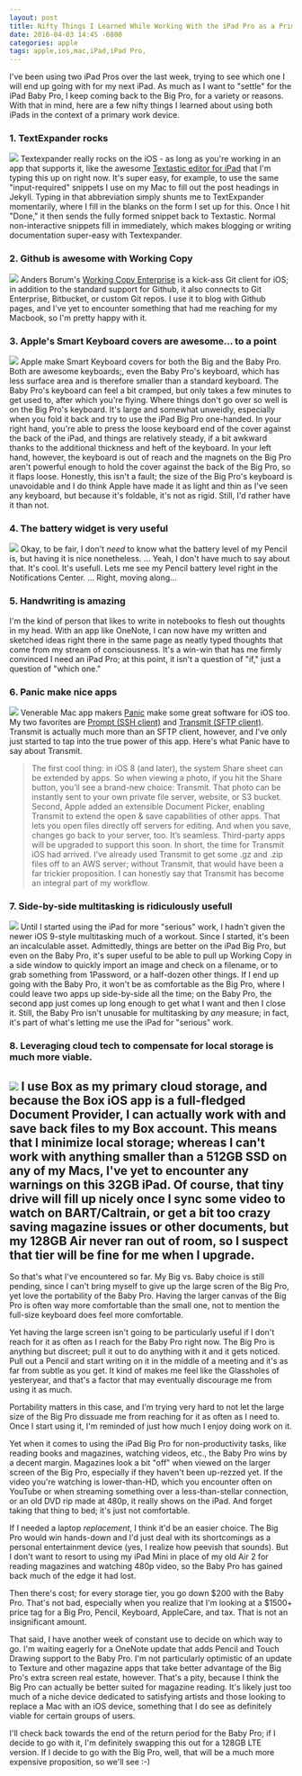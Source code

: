 ```yaml
---
layout: post
title: Nifty Things I Learned While Working With the iPad Pro as a Primary Device
date: 2016-04-03 14:45 -0800
categories: apple
tags: apple,ios,mac,iPad,iPad Pro,
---
```


I've been using two iPad Pros over the last week, trying to see which one I will end up going with for my next iPad. As much as I want to "settle" for the iPad Baby Pro, I keep coming back to the Big Pro, for a variety or reasons. 
With that in mind, here are a few nifty things I learned about using both iPads in the context of a primary work device. 
<!-- more -->
### 1. TextExpander rocks
![][image-1]
Textexpander really rocks on the iOS - as long as you're working in an app that supports it, like the awesome [Textastic editor for iPad][1] that I'm typing this up on right now. It's super easy, for example, to use the same "input-required" snippets I use on my Mac to fill out the post headings in Jekyll. Typing in that abbreviation simply shunts me to TextExpander momentarily, where I fill in the blanks on the form I set up for this. Once I hit "Done," it then sends the fully formed snippet back to Textastic. Normal non-interactive snippets fill in immediately, which makes blogging or writing documentation super-easy with Textexpander.
### 2. Github is awesome with Working Copy
![][image-2]
Anders Borum's [Working Copy Enterprise][2] is a kick-ass Git client for iOS; in addition to the standard support for Github, it also connects to Git Enterprise, Bitbucket, or custom Git repos. I use it to blog with Github pages, and I've yet to encounter something that had me reaching for my Macbook, so I'm pretty happy with it. 
### 3. Apple's Smart Keyboard covers are awesome... to a point
![][image-3]
Apple make Smart Keyboard covers for both the Big and the Baby Pro. Both are awesome keyboards;, even the Baby Pro's keyboard, which has less surface area and is therefore smaller than a standard keyboard. The Baby Pro's keyboard can feel a bit cramped, but only takes a few minutes to get used to, after which you're flying. 
Where things don't go over so well is on the Big Pro's keyboard. It's large and somewhat unweidly, especially when you fold it back and try to use the iPad Big Pro one-handed. In your right hand, you're able to press the loose keyboard end of the cover against the back of the iPad, and things are relatively steady, if a bit awkward thanks to the additional thickness and heft of the keyboard. In your left hand, however, the keyboard is out of reach and the magnets on the Big Pro aren't powerful enough to hold the cover against the back of the Big Pro, so it flaps loose. 
Honestly, this isn't a fault; the size of the Big Pro's keyboard is unavoidable and I do think Apple have made it as light and thin as I've seen any keyboard, but because it's foldable, it's not as rigid. Still, I'd rather have it than not.
### 4. The battery widget is very useful
![][image-4]
Okay, to be fair, I don't _need_ to know what the battery level of my Pencil is, but having it is nice nonetheless. 
...
Yeah, I don't have much to say about that. It's cool. It's usefull. Lets me see my Pencil battery level right in the Notifications Center.
...
Right, moving along...
### 5. Handwriting is amazing
I'm the kind of person that likes to write in notebooks to flesh out thoughts in my head. With an app like OneNote, I can now have my written and sketched ideas right there in the same page as neatly typed thoughts that come from my stream of consciousness. It's a win-win that has me firmly convinced I need an iPad Pro; at this point, it isn't a question of "if," just a question of "which one."
### 6. Panic make nice apps
![][image-5]
Venerable Mac app makers [Panic][3] make some great software for iOS too. My two favorites are [Prompt (SSH client)][4] and  [Transmit (SFTP client)][5]. 
Transmit is actually much more than an SFTP client, however, and I've only just started to tap into the true power of this app. Here's what Panic have to say about Transmit.
> The first cool thing: in iOS 8 (and later), the system Share sheet can be extended by apps. So when viewing a photo, if you hit the Share button, you’ll see a brand-new choice: Transmit. That photo can be instantly sent to your own private file server, website, or S3 bucket.
> Second, Apple added an extensible Document Picker, enabling Transmit to extend the open & save capabilities of other apps. That lets you open files directly off servers for editing. And when you save, changes go back to your server, too. It’s seamless. Third-party apps will be upgraded to support this soon.
> In short, the time for Transmit iOS had arrived.
I've already used Transmit to get some .gz and .zip files off to an AWS server; without Transmit, that would have been a far trickier proposition. I can honestly say that Transmit has become an integral part of my workflow.
### 7. Side-by-side multitasking is ridiculously usefull
![][image-6]
Until I started using the iPad for more "serious" work, I hadn't given the newer iOS 9-style multitasking much of a workout. Since I started, it's been an incalculable asset. Admittedly, things are better on the iPad Big Pro, but even on the Baby Pro, it's super useful to be able to pull up Working Copy in a side window to quickly import an image and check on a filename, or to grab something from 1Password, or a half-dozen other things. 
If I end up going with the Baby Pro, it won't be as comfortable as the Big Pro, where I could leave two apps up side-by-side all the time; on the Baby Pro, the second app just comes up long enough to get what I want and then I close it. Still, the Baby Pro isn't unusable for multitasking by _any_ measure; in fact, it's part of what's letting me use the iPad for "serious" work. 
### 8. Leveraging cloud tech to compensate for local storage is much more viable.
![][image-7]
I use Box as my primary cloud storage, and because the Box iOS app is a full-fledged Document Provider, I can actually work with and save back files to my Box account. This means that I minimize local storage; whereas I can't work with anything smaller than a 512GB SSD on any of my Macs, I've yet to encounter any warnings on this 32GB iPad.
Of course, that tiny drive will fill up nicely once I sync some video to watch on BART/Caltrain, or get a bit too crazy saving magazine issues or other documents, but my 128GB Air never ran out of room, so I suspect that tier will be fine for me when I upgrade.
---
So that's what I've encountered so far. My Big vs. Baby choice is still pending, since I can't bring myself to give up the large scren of the Big Pro, yet love the portability of the Baby Pro. Having the larger canvas of the Big Pro is often way more comfortable than the small one, not to mention the full-size keyboard does feel more comfortable. 

Yet having the large screen isn't going to be particularly useful if I don't reach for it as often as I reach for the Baby Pro right now. The Big Pro is anything but discreet; pull it out to do anything with it and it gets noticed. Pull out a Pencil and start writing on it in the middle of a meeting and it's as far from subtle as you get. It kind of makes me feel like the Glassholes of yesteryear, and that's a factor that may eventually discourage me from using it as much. 

Portability matters in this case, and I'm trying very hard to not let the large size of the Big Pro dissuade me from reaching for it as often as I need to. Once I start using it, I'm reminded of just how much I enjoy doing work on it. 

Yet when it comes to using the iPad Big Pro for non-productivity tasks, like reading books and magazines, watching videos, etc., the Baby Pro wins by a decent margin. Magazines look a bit "off" when viewed on the larger screen of the Big Pro, especially if they haven't been up-rezzed yet. If the video you're watching is lower-than-HD, which you encounter often on YouTube or when streaming something over a less-than-stellar connection, or an old DVD rip made at 480p, it really shows on the iPad. And forget taking that thing to bed; it's just not comfortable. 

If I needed a laptop _replacement_, I think it'd be an easier choice. The Big Pro would win hands-down and I'd just deal with its shortcomings as a personal entertainment device (yes, I realize how peevish that sounds). But I don't want to resort to using my iPad Mini in place of my old Air 2 for reading magazines and watching 480p video, so the Baby Pro has gained back much of the edge it had lost.

Then there's cost; for every storage tier, you go down $200 with the Baby Pro. That's not bad, especially when you realize that I'm looking at a $1500+ price tag for a Big Pro, Pencil, Keyboard, AppleCare, and tax. That is not an insignificant amount.

That said, I have another week of constant use to decide on which way to go. I'm waiting eagerly for a OneNote update that adds Pencil and Touch Drawing support to the Baby Pro. I'm not particularly optimistic of an update to Texture and other magazine apps that take better advantage of the Big Pro's extra screen real estate, however. That's a pity, because I think the Big Pro can actually be better suited for magazine reading. It's likely just too much of a niche device dedicated to satisfying artists and those looking to replace a Mac with an iOS device, something that I do see as definitely viable for certain groups of users.

I'll check back towards the end of the return period for the Baby Pro; if I decide to go with it, I'm definitely swapping this out for a 128GB LTE version. If I decide to go with the Big Pro, well, that will be a much more expensive proposition, so we'll see :-)

[1]:	https://appsto.re/us/1LLI-.i
[2]:	https://appsto.re/us/aEqH5.i
[3]:	http://panic.com
[4]:	https://appsto.re/us/PTVR2.i
[5]:	https://appsto.re/us/IPUR2.i

[image-1]:	http://lowlyadmin.com/img/2016-04-02-textexpander.png
[image-2]:	http://lowlyadmin.com/img/2016-04-02-working-copy.png
[image-3]:	http://lowlyadmin.com/img/2016-04-02-keyboards.png
[image-4]:	http://lowlyadmin.com/img/2016-04-02-battery-widget.png
[image-5]:	http://lowlyadmin.com/img/2016-04-02-panic-apps.png
[image-6]:	http://lowlyadmin.com/img/2016-04-02-side-by-side.png
[image-7]:	http://lowlyadmin.com/img/2016-04-02-cloud.png